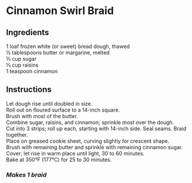# Cinnamon Swirl Braid

## Ingredients
1 loaf frozen white (or sweet) bread dough, thawed  
&frac12; tablespoons butter or margarine, melted  
&frac13; cup sugar  
&frac13; cup raisins  
1 teaspoon cinnamon  

## Instructions
Let dough rise until doubled in size.  
Roll out on floured surface to a 14-inch square.  
Brush with most of the butter.  
Combine sugar, raisins, and cinnamon; sprinkle most over the dough.  
Cut into 3 strips; roll up each, starting with 14-inch side. Seal seams. Braid together.  
Place on greased cookie sheet, curving slightly for crescent shape.  
Brush with remaining butter and sprinkle with remaining cinnamon sugar.  
Cover; let rise in warm place until light, 30 to 60 minutes.  
Bake at 350&deg;F (177&deg;C) for 25 to 30 minutes.  

### *Makes 1 braid*
